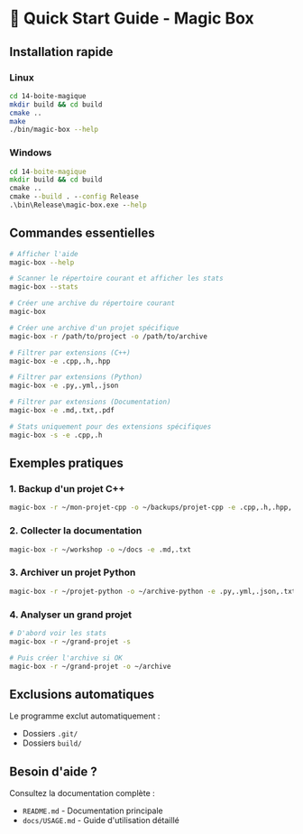 # 🚀 Quick Start Guide - Magic Box

## Installation rapide

### Linux
```bash
cd 14-boite-magique
mkdir build && cd build
cmake ..
make
./bin/magic-box --help
```

### Windows
```cmd
cd 14-boite-magique
mkdir build && cd build
cmake ..
cmake --build . --config Release
.\bin\Release\magic-box.exe --help
```

## Commandes essentielles

```bash
# Afficher l'aide
magic-box --help

# Scanner le répertoire courant et afficher les stats
magic-box --stats

# Créer une archive du répertoire courant
magic-box

# Créer une archive d'un projet spécifique
magic-box -r /path/to/project -o /path/to/archive

# Filtrer par extensions (C++)
magic-box -e .cpp,.h,.hpp

# Filtrer par extensions (Python)
magic-box -e .py,.yml,.json

# Filtrer par extensions (Documentation)
magic-box -e .md,.txt,.pdf

# Stats uniquement pour des extensions spécifiques
magic-box -s -e .cpp,.h
```

## Exemples pratiques

### 1. Backup d'un projet C++
```bash
magic-box -r ~/mon-projet-cpp -o ~/backups/projet-cpp -e .cpp,.h,.hpp,.cmake
```

### 2. Collecter la documentation
```bash
magic-box -r ~/workshop -o ~/docs -e .md,.txt
```

### 3. Archiver un projet Python
```bash
magic-box -r ~/projet-python -o ~/archive-python -e .py,.yml,.json,.txt,.md
```

### 4. Analyser un grand projet
```bash
# D'abord voir les stats
magic-box -r ~/grand-projet -s

# Puis créer l'archive si OK
magic-box -r ~/grand-projet -o ~/archive
```

## Exclusions automatiques

Le programme exclut automatiquement :
- Dossiers `.git/`
- Dossiers `build/`

## Besoin d'aide ?

Consultez la documentation complète :
- `README.md` - Documentation principale
- `docs/USAGE.md` - Guide d'utilisation détaillé
